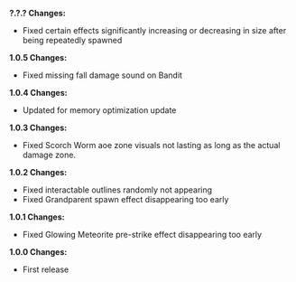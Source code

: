 **?.?.? Changes:**

* Fixed certain effects significantly increasing or decreasing in size after being repeatedly spawned

**1.0.5 Changes:**

* Fixed missing fall damage sound on Bandit

**1.0.4 Changes:**

* Updated for memory optimization update

**1.0.3 Changes:**

* Fixed Scorch Worm aoe zone visuals not lasting as long as the actual damage zone.

**1.0.2 Changes:**

* Fixed interactable outlines randomly not appearing
* Fixed Grandparent spawn effect disappearing too early

**1.0.1 Changes:**

* Fixed Glowing Meteorite pre-strike effect disappearing too early

**1.0.0 Changes:**

* First release